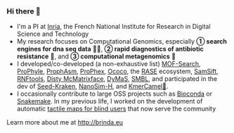 ### Hi there 👋

- I'm a PI at [Inria](https://www.inria.fr/en/), the French National Institute for Research in Digital Science and Technology
- My research focuses on Computational Genomics, especially **① search engines for dna seq data** 🔎🧬, **② rapid diagnostics of antibiotic resistance** 🧫, and **③ computational metagenomics** 🦠
- I developed/co-developed (a non-exhaustive list) [MOF-Search](http://github.com/karel-brinda/mof-search), [ProPhyle](https://github.com/prophyle/prophyle), [ProphAsm](http://github.com/prophyle/prophasm), [ProPhex](http://github.com/prophyle/prophex), [Ococo](http://github.com/karel-brinda/ococo), the [RASE](https://github.com/c2-d2/rase-supplement) ecosystem, [SamSift](http://github.com/karel-brinda/samsift), [RNFtools](http://github.com/karel-brinda/rnftools), [Disty McMatrixface](http://github.com/c2-d2/disty), [DyMaS](http://github.com/karel-brinda/dymas), [SMBL](http://github.com/karel-brinda/smbl), and participated in the dev of [Seed-Kraken](https://seed-kraken.readthedocs.io/en/latest/), [NanoSim-H](https://github.com/karel-brinda/nanosim-h), and [KmerCamel🐫](https://github.com/OndrejSladky/kmercamel).
- I occasionally contribute to large OSS projects such as [Bioconda](http://bioconda.github.io/) or [Snakemake](https://snakemake.readthedocs.io/). In my previous life, I worked on the development of automatic [tactile maps for blind users](https://hapticke.mapy.cz/?lang=en) that now serve the community

Learn more about me at http://brinda.eu


<!--
**karel-brinda/karel-brinda** is a ✨ _special_ ✨ repository because its `README.md` (this file) appears on your GitHub profile.

Here are some ideas to get you started:

- 🔭 I’m currently working on ...
- 🌱 I’m currently learning ...
- 👯 I’m looking to collaborate on ...
- 🤔 I’m looking for help with ...
- 💬 Ask me about ...
- 📫 How to reach me: ...
- 😄 Pronouns: ...
- ⚡ Fun fact: ...
-->
